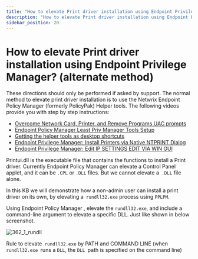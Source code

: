 ```yaml
---
title: "How to elevate Print driver installation using Endpoint Privilege Manager? (alternate method)"
description: "How to elevate Print driver installation using Endpoint Privilege Manager? (alternate method)"
sidebar_position: 20
---
```


# How to elevate Print driver installation using Endpoint Privilege Manager? (alternate method)

These directions should only be performed if asked by support. The normal method to elevate print
driver installation is to use the Netwrix Endpoint Policy Manager (formerly PolicyPak) Helper tools.
The following videos provide you with step by step instructions:

- [Overcome Network Card, Printer, and Remove Programs UAC prompts](/docs/endpointpolicymanager/components/endpointprivilegemanager/videolearningcenter/helperstoolsandtips/uacprompts.md)
- [Endpoint Policy Manager Least Priv Manager Tools Setup](/docs/endpointpolicymanager/components/endpointprivilegemanager/videolearningcenter/helperstoolsandtips/toolssetup.md)
- [Getting the helper tools as desktop shortcuts](/docs/endpointpolicymanager/components/endpointprivilegemanager/videolearningcenter/helperstoolsandtips/helperdesktopshortcut.md)
- [Endpoint Privilege Manager: Install Printers via Native NTPRINT Dialog](/docs/endpointpolicymanager/components/endpointprivilegemanager/videolearningcenter/helperstoolsandtips/ntprintdialog.md)
- [Endpoint Privilege Manager: Edit IP SETTINGS EDIT VIA WIN GUI](/docs/endpointpolicymanager/components/endpointprivilegemanager/videolearningcenter/helperstoolsandtips/wingui.md)

Printui.dll is the executable file that contains the functions to install a Print driver. Currently
Endpoint Policy Manager can elevate a Control Panel applet, and it can be `.CPL` or `.DLL` files.
But we cannot elevate a` .DLL` file alone.

In this KB we will demonstrate how a non-admin user can install a print driver on its own, by
elevating a` rundll32.exe` process using `PPLPM`.

Using Endpoint Policy Manager , elevate the `rundll32.exe`, and include a command-line argument to
elevate a specific DLL. Just like shown in below screenshot.

![362_1_rundll](/images/endpointpolicymanager/leastprivilege/elevate/362_1_rundll.webp)

Rule to elevate` rundll32.exe` by PATH and COMMAND LINE (when `rundll32.exe `runs a `DLL`, the
`DLL `path is specified on the command line)
